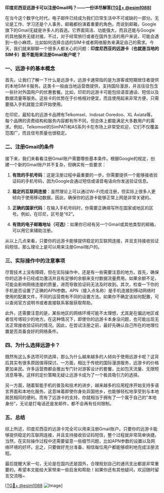 **印度尼西亚远游卡可以注册Gmail吗？——一份详尽解答[[TG💪+ @esim1088](https://t.me/s/esim1088)]**

在当今这个数字化时代，电子邮件已经成为我们日常生活中不可或缺的一部分。无论是工作、学习还是个人事务，邮箱都扮演着重要的角色。而说到邮箱，Google旗下的Gmail无疑是许多人的首选。它界面简洁、功能强大，而且还能与Google的其他服务无缝对接。不过，对于经常旅行或者在国外生活的用户来说，可能会遇到一些小麻烦，比如如何选择合适的SIM卡或者网络服务来满足自己的需求。今天，我们就来聊聊一个很多人都关心的问题：**印度尼西亚的远游卡（也就是当地的SIM卡）能不能用来注册Gmail账户呢？**

### 一、远游卡的基本概念

首先，让我们了解一下什么是远游卡。远游卡通常指的是为游客或短期居住者提供的本地SIM卡服务。这类卡一般由当地运营商提供，支持国际漫游，并且往往包含一些针对外国用户的优惠套餐。比如，印尼的远游卡可能包括语音通话、短信以及数据流量等服务。这些卡的优势在于价格相对便宜，而且使用起来非常方便，只需要插入手机就能立即开始使用。

在印尼，最知名的远游卡品牌有Telkomsel、Indosat Ooredoo、XL Axiata等。每个品牌的资费结构和服务内容都有所不同，但总体上都能满足大多数用户的需求。例如，Telkomsel的SimPATI和AS系列卡在市场上非常受欢迎，它们不仅覆盖范围广，而且信号质量也很稳定。

### 二、注册Gmail的条件

接下来，我们来看看注册Gmail账户需要哪些基本条件。根据Google的规定，创建一个新的Gmail账户并不复杂，但确实有一些要求：

1. **有效的手机号码**：这是注册过程中最重要的一步。你需要提供一个能够接收验证码的手机号码，因为Google会通过短信或语音电话向你发送验证信息。
   
2. **稳定的互联网连接**：虽然理论上可以通过Wi-Fi完成注册，但实际上很多人更倾向于使用移动数据。因此，确保你的远游卡能够正常上网是非常关键的。

3. **正确的国家代码**：在输入手机号码时，你需要正确填写所在国家或地区的区号。例如，在印尼，区号是“62”。

4. **有效的电子邮箱地址（可选）**：如果你已经有另一个Gmail或其他类型的邮箱，可以用它来辅助注册。

从以上几点来看，只要你的远游卡能够提供稳定的互联网连接，并且支持接收验证码短信，那么理论上是可以用来注册Gmail账户的。

### 三、实际操作中的注意事项

尽管技术上没有障碍，但在实际操作中，还是有一些需要注意的地方。首先，确保你的远游卡已经成功激活并且有足够的余额来支付数据流量费用。如果余额不足，可能会影响网络连接的质量，进而导致验证码无法及时收到。其次，检查一下你的手机是否设置了正确的APN参数。APN（接入点名称）是手机连接到移动网络时使用的配置文件，不同的运营商有不同的设置方法。如果你不确定该如何配置，可以查阅官方说明书或者直接联系客服获取帮助。

此外，还需要注意的是，某些地区的网络环境可能不太理想，尤其是在偏远地区或者信号塔较少的地方。在这种情况下，即使你的远游卡本身没问题，也可能出现无法正常接收验证码的情况。因此，在尝试注册之前，最好先确认自己所在的地理位置是否具备良好的网络条件。

### 四、为什么选择远游卡？

既然有这么多选项可供选择，那么为什么越来越多的人倾向于使用远游卡呢？这背后其实有很多原因值得探讨。一方面，相比于传统的国际漫游服务，远游卡的价格更加亲民。许多运营商都会推出专门针对游客设计的套餐，比如包天流量、无限短消息等等。这样的定价策略无疑让远游卡成为了一个极具吸引力的选择。

另一方面，随着智能手机的普及和技术的进步，越来越多的应用程序开始支持多语言界面和本地化服务。这意味着即使你身处异国他乡，也能够轻松地享受到与本地居民相同的便利。而有了远游卡的支持，你就相当于拥有了一个属于自己的“本地身份”，无论是打电话还是发邮件，都不会再有任何限制。

### 五、总结

综上所述，印度尼西亚的远游卡完全可以用来注册Gmail账户。只要你的远游卡能够提供稳定的互联网连接，并且支持接收验证码短信，整个过程就非常简单快捷。当然，在实际操作过程中还需要留意一些细节问题，比如APN参数的设置以及网络环境的好坏。总之，只要做好充分准备，相信每位用户都能够顺利地完成注册流程。

最后提醒大家一句，无论是在国内还是国外，合理规划自己的通讯支出都是非常重要的。希望本文能给大家带来一些启发和帮助！如果你还有其他疑问，欢迎随时留言交流哦~

[[TG💪+ @esim1088](https://t.me/s/esim1088) ![Image](https://i.postimg.cc/4NQfJmqS/Snipaste-2025-05-13-00-14-12.png)]